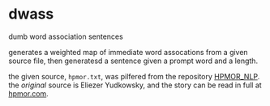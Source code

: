 # dwass
dumb word association sentences

generates a weighted map of immediate word assocations from a given source file, then generatesd a sentence given a prompt word and a length.

the given source, `hpmor.txt`, was pilfered from the repository [HPMOR_NLP](https://raw.githubusercontent.com/Jozdien/HPMOR_NLP/master/hpmor.txt). the _original_ source is Eliezer Yudkowsky, and the story can be read in full at [hpmor.com](https://hpmor.com).
